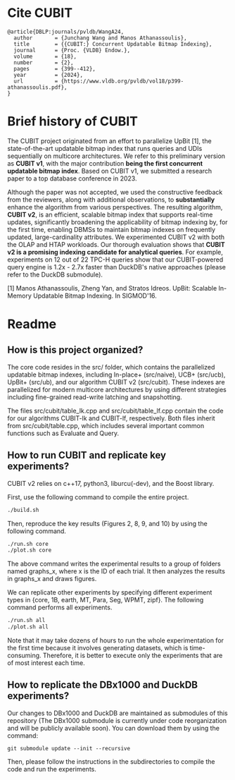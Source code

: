 # Cite CUBIT

```
@article{DBLP:journals/pvldb/WangA24,
  author       = {Junchang Wang and Manos Athanassoulis},
  title        = {{CUBIT:} Concurrent Updatable Bitmap Indexing},
  journal      = {Proc. {VLDB} Endow.},
  volume       = {18},
  number       = {2},
  pages        = {399--412},
  year         = {2024},
  url          = {https://www.vldb.org/pvldb/vol18/p399-athanassoulis.pdf},
}
```


# Brief history of CUBIT

The CUBIT project originated from an effort to parallelize UpBit [1], the state-of-the-art updatable bitmap index that runs queries and UDIs sequentially on multicore architectures. We refer to this preliminary version as **CUBIT v1**, with the major contribution **being the first concurrent updatable bitmap index**. Based on CUBIT v1, we submitted a research paper to a top database conference in 2023.

Although the paper was not accepted, we used the constructive feedback from the reviewers, along with additional observations, to **substantially** enhance the algorithm from various perspectives. The resulting algorithm, **CUBIT v2**, is an efficient, scalable bitmap index that supports real-time updates, significantly broadening the applicability of bitmap indexing by, for the first time, enabling DBMSs to maintain bitmap indexes on frequently updated, large-cardinality attributes. We experimented CUBIT v2 with both the OLAP and HTAP workloads. Our thorough evaluation shows that **CUBIT v2 is a promising indexing candidate for analytical queries**. For example, experiments on 12 out of 22 TPC-H queries show that our CUBIT-powered query engine is 1.2x - 2.7x faster than DuckDB's native approaches (please refer to the DuckDB submodule).

[1] Manos Athanassoulis, Zheng Yan, and Stratos Idreos. UpBit: Scalable In-Memory Updatable Bitmap Indexing. In SIGMOD'16.

# Readme

How is this project organized?
-------------------------------------------

The core code resides in the src/ folder, which contains the parallelized updatable bitmap indexes, including In-place+ (src/naive), UCB+ (src/ucb), UpBit+ (src/ub), and our algorithm CUBIT v2 (src/cubit). These indexes are parallelized for modern multicore architectures by using different strategies including fine-grained read-write latching and snapshotting.

The files src/cubit/table_lk.cpp and src/cubit/table_lf.cpp contain the code for our algorithms CUBIT-lk and CUBIT-lf, respectively. Both files inherit from src/cubit/table.cpp, which includes several important common functions such as Evaluate and Query.


How to run CUBIT and replicate key experiments?
--------------------------------

CUBIT v2 relies on c++17, python3, liburcu(-dev), and the Boost library. 

First, use the following command to compile the entire project. 

```sh
./build.sh 
```

Then, reproduce the key results (Figures 2, 8, 9, and 10) by using the following command. 

```sh
./run.sh core
./plot.sh core
```

The above command writes the experimental results to a group of folders named graphs_x, where x is the ID of each trial. It then analyzes the results in graphs_x and draws figures.

We can replicate other experiments by specifying different experiment types in {core, 1B, earth, MT, Para, Seg, WPMT, zipf}. The following command performs all experiments.

```sh
./run.sh all
./plot.sh all
```

Note that it may take dozens of hours to run the whole experimentation for the first time because it involves generating datasets, which is time-consuming. Therefore, it is better to execute only the experiments that are of most interest each time.


How to replicate the DBx1000 and DuckDB experiments?
----------------------------------------------

Our changes to DBx1000 and DuckDB are maintained as submodules of this repository (The DBx1000 submodule is currently under code reorganization and will be publicly available soon). You can download them by using the command:

```
git submodule update --init --recursive
```

Then, please follow the instructions in the subdirectories to compile the code and run the experiments.
